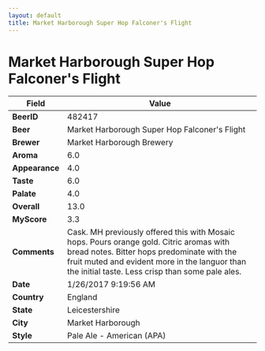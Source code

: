 ```yaml
---
layout: default
title: Market Harborough Super Hop Falconer's Flight
---
```


# Market Harborough Super Hop Falconer's Flight

| Field         | Value     |
|---------------|-----------|
| **BeerID** | 482417 |
| **Beer** | Market Harborough Super Hop Falconer's Flight |
| **Brewer** | Market Harborough Brewery |
| **Aroma** | 6.0 |
| **Appearance** | 4.0 |
| **Taste** | 6.0 |
| **Palate** | 4.0 |
| **Overall** | 13.0 |
| **MyScore** | 3.3 |
| **Comments** | Cask. MH previously offered this with Mosaic hops. Pours orange gold. Citric aromas with bread notes. Bitter hops predominate with the fruit muted and evident more in the languor than the initial taste. Less crisp than some pale ales.  |
| **Date** | 1/26/2017 9:19:56 AM |
| **Country** | England |
| **State** | Leicestershire |
| **City** | Market Harborough |
| **Style** | Pale Ale - American (APA) |

